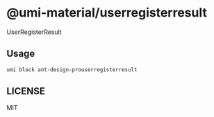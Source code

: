 # @umi-material/userregisterresult

UserRegisterResult

## Usage

```sh
umi block ant-design-prouserregisterresult
```

## LICENSE

MIT
